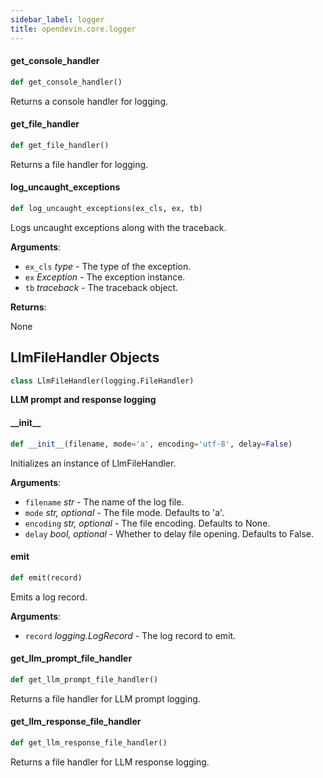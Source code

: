 ```yaml
---
sidebar_label: logger
title: opendevin.core.logger
---
```


#### get\_console\_handler

```python
def get_console_handler()
```

Returns a console handler for logging.

#### get\_file\_handler

```python
def get_file_handler()
```

Returns a file handler for logging.

#### log\_uncaught\_exceptions

```python
def log_uncaught_exceptions(ex_cls, ex, tb)
```

Logs uncaught exceptions along with the traceback.

**Arguments**:

- `ex_cls` _type_ - The type of the exception.
- `ex` _Exception_ - The exception instance.
- `tb` _traceback_ - The traceback object.
  

**Returns**:

  None

## LlmFileHandler Objects

```python
class LlmFileHandler(logging.FileHandler)
```

__LLM prompt and response logging__


#### \_\_init\_\_

```python
def __init__(filename, mode='a', encoding='utf-8', delay=False)
```

Initializes an instance of LlmFileHandler.

**Arguments**:

- `filename` _str_ - The name of the log file.
- `mode` _str, optional_ - The file mode. Defaults to &#x27;a&#x27;.
- `encoding` _str, optional_ - The file encoding. Defaults to None.
- `delay` _bool, optional_ - Whether to delay file opening. Defaults to False.

#### emit

```python
def emit(record)
```

Emits a log record.

**Arguments**:

- `record` _logging.LogRecord_ - The log record to emit.

#### get\_llm\_prompt\_file\_handler

```python
def get_llm_prompt_file_handler()
```

Returns a file handler for LLM prompt logging.

#### get\_llm\_response\_file\_handler

```python
def get_llm_response_file_handler()
```

Returns a file handler for LLM response logging.

